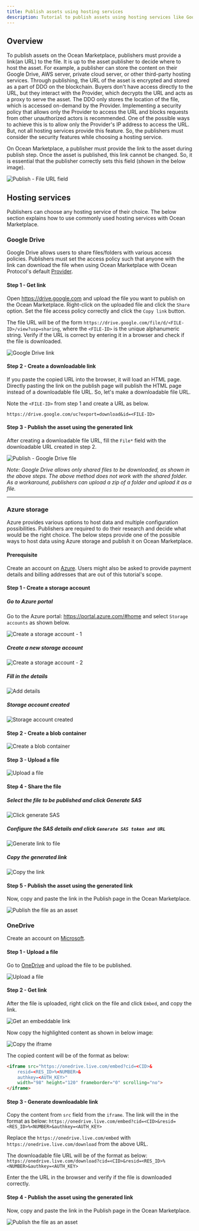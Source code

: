 ```yaml
---
title: Publish assets using hosting services
description: Tutorial to publish assets using hosting services like Google Drive and Azure.
---
```


## Overview

To publish assets on the Ocean Marketplace, publishers must provide a link(an URL) to the file. It is up to the asset publisher to decide where to host the asset. For example, a publisher can store the content on their Google Drive, AWS server, private cloud server, or other third-party hosting services. Through publishing, the URL of the asset is encrypted and stored as a part of DDO on the blockchain. Buyers don't have access directly to the URL, but they interact with the Provider, which decrypts the URL and acts as a proxy to serve the asset. The DDO only stores the location of the file, which is accessed on-demand by the Provider. Implementing a security policy that allows only the Provider to access the URL and blocks requests from other unauthorized actors is recommended. One of the possible ways to achieve this is to allow only the Provider's IP address to access the URL. But, not all hosting services provide this feature. So, the publishers must consider the security features while choosing a hosting service.

On Ocean Marketplace, a publisher must provide the link to the asset during publish step. Once the asset is published, this link cannot be changed. So, it is essential that the publisher correctly sets this field (shown in the below image).

![Publish - File URL field](./images/marketplace/publish/marketplace-publish-file-field.png)

## Hosting services

Publishers can choose any hosting service of their choice. The below section explains how to use commonly used hosting services with Ocean Marketplace.

### Google Drive

Google Drive allows users to share files/folders with various access policies. Publishers must set the access policy such that anyone with the link can download the file when using Ocean Marketplace with Ocean Protocol's default [Provider](https://v4.provider.rinkeby.oceanprotocol.com).

#### Step 1 - Get link

Open https://drive.google.com and upload the file you want to publish on the Ocean Marketplace.
Right-click on the uploaded file and click the `Share` option. Set the file access policy correctly and click the `Copy link` button.

The file URL will be of the form `https://drive.google.com/file/d/<FILE-ID>/view?usp=sharing`, where the `<FILE-ID>` is the unique alphanumeric string. Verify if the URL is correct by entering it in a browser and check if the file is downloaded.

![Google Drive link](./images/marketplace/publish/publish-google-drive.png)

#### Step 2 - Create a downloadable link

If you paste the copied URL into the browser, it will load an HTML page. Directly pasting the link on the publish page will publish the HTML page instead of a downloadable file URL. So, let's make a downloadable file URL.

Note the `<FILE-ID>` from step 1 and create a URL as below.

`https://drive.google.com/uc?export=download&id=<FILE-ID>`

#### Step 3 - Publish the asset using the generated link

After creating a downloadable file URL, fill the `File*` field with the downloadable URL created in step 2.

![Publish - Google Drive file](./images/marketplace/publish/publish-google-drive-2.png)

_Note: Google Drive allows only shared files to be downloaded, as shown in the above steps. The above method does not work with the shared folder. As a workaround, publishers can upload a zip of a folder and upload it as a file._

---

### Azure storage

Azure provides various options to host data and multiple configuration possibilities. Publishers are required to do their research and decide what would be the right choice. The below steps provide one of the possible ways to host data using Azure storage and publish it on Ocean Marketplace.

#### Prerequisite

Create an account on [Azure](https://azure.microsoft.com/en-us/). Users might also be asked to provide payment details and billing addresses that are out of this tutorial's scope.

#### Step 1 - Create a storage account

##### Go to Azure portal

Go to the Azure portal: https://portal.azure.com/#home and select `Storage accounts` as shown below.

![Create a storage account - 1](/images/marketplace/publish/azure-1.png)

##### Create a new storage account

![Create a storage account - 2](/images/marketplace/publish/azure-2.png)

##### Fill in the details

![Add details](/images/marketplace/publish/azure-3.png)

##### Storage account created

![Storage account created](/images/marketplace/publish/azure-4.png)

#### Step 2 - Create a blob container

![Create a blob container](/images/marketplace/publish/azure-5.png)

#### Step 3 - Upload a file

![Upload a file](/images/marketplace/publish/azure-6.png)

#### Step 4 - Share the file

##### Select the file to be published and click Generate SAS

![Click generate SAS](/images/marketplace/publish/azure-7.png)

##### Configure the SAS details and click `Generate SAS token and URL`

![Generate link to file](/images/marketplace/publish/azure-8.png)

##### Copy the generated link

![Copy the link](/images/marketplace/publish/azure-9.png)

#### Step 5 - Publish the asset using the generated link

Now, copy and paste the link in the Publish page in the Ocean Marketplace.

![Publish the file as an asset](/images/marketplace/publish/azure-10.png)

### OneDrive

Create an account on [Microsoft](https://www.microsoft.com/en-us/microsoft-365/onedrive/online-cloud-storage).

#### Step 1 - Upload a file

Go to [OneDrive](https://onedrive.live.com/) and upload the file to be published. 

![Upload a file](/images/marketplace/publish/one-drive-1.png)

#### Step 2 - Get link

After the file is uploaded, right click on the file and click `Embed`, and copy the link.

![Get an embeddable link](/images/marketplace/publish/one-drive-2.png)

Now copy the highlighted content as shown in below image:

![Copy the iframe](/images/marketplace/publish/one-drive-3.png)

The copied content will be of the format as below: 

```html
<iframe src="https://onedrive.live.com/embed?cid=<CID>&
    resid=<RES_ID>%<NUMBER>&
    authkey=<AUTH_KEY>"
    width="98" height="120" frameborder="0" scrolling="no">
</iframe>
```

#### Step 3 - Generate downloadable link

Copy the content from `src` field from the `iframe`. The link will the in the format as below:
`https://onedrive.live.com/embed?cid=<CID>&resid=<RES_ID>%<NUMBER>&authkey=<AUTH_KEY>`

Replace the `https://onedrive.live.com/embed` with `https://onedrive.live.com/download` from the above URL.

The downloadable file URL will be of the format as below:
`https://onedrive.live.com/download?cid=<CID>&resid=<RES_ID>%<NUMBER>&authkey=<AUTH_KEY>`

Enter the the URL in the browser and verify if the file is downloaded correctly.

#### Step 4 - Publish the asset using the generated link

Now, copy and paste the link in the Publish page in the Ocean Marketplace.

![Publish the file as an asset](/images/marketplace/publish/one-drive-4.png)
